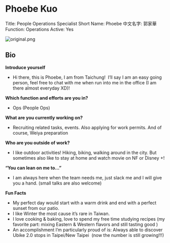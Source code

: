 # Phoebe Kuo

Title: People Operations Specialist
Short Name: Phoebe
中文名字: 郭家華
Function: Operations
Active: Yes

![original.png](Phoebe%20Kuo%20f03a3fbfd7d748ad89cddce5ea46a0fc/original.png)

## Bio

**Introduce yourself**

- Hi there, this is Phoebe, I am from Taichung!  I’ll say I am an easy going person, feel free to chat with me when run into me in the office (I am there almost everyday XD)!

**Which function and efforts are you in?**

- Ops (People Ops)

**What are you currently working on?**

- Recruiting related tasks, events. Also applying for work permits. And of course, Weiya preparation

**Who are you outside of work?**

- I like outdoor activities! Hiking, biking, walking around in the city. But sometimes also like to stay at home and watch movie on NF or Disney +!

**“You can lean on me to…”**

- I am always here when the team needs me, just slack me and I will give you a hand. (small talks are also welcome)

**Fun Facts**

- My perfect day would start with a warm drink and end with a perfect sunset from our patio.
- I like Winter the most cause it’s rare in Taiwan.
- I love cooking & baking, love to spend my free time studying recipes (my favorite part: mixing Eastern & Western flavors and still tasting good )
- An accomplishment I’m particularly proud of is: Always able to discover Ubike 2.0 stops in Taipei/New Taipei  (now the number is still growing!!!)